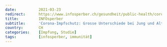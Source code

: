 ```yaml
---
date:          2021-03-23
redirect:      https://www.infosperber.ch/gesundheit/public-health/corona-impfschutz-grosse-unterschiede-bei-jung-und-alt/
title:         INFOsperber
subtitle:      'Corona-Impfschutz: Grosse Unterschiede bei Jung und Alt'
country:       CH
categories:    [Impfung, Studie]
tags:          [infosperber, immunität]
---
```

